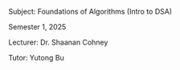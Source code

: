 Subject: Foundations of Algorithms (Intro to DSA)

Semester 1, 2025

Lecturer: Dr. Shaanan Cohney

Tutor: Yutong Bu



